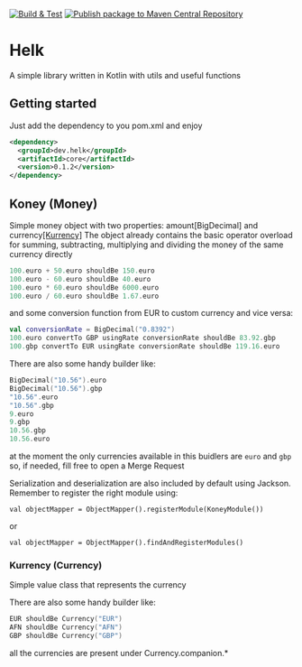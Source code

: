 [![Build & Test](https://github.com/Nolex13/Helk/actions/workflows/build-test.yml/badge.svg)](https://github.com/Nolex13/Helk/actions/workflows/build-test.yml)
[![Publish package to Maven Central Repository](https://github.com/Nolex13/Helk/actions/workflows/deploy.yml/badge.svg)](https://github.com/Nolex13/Helk/actions/workflows/deploy.yml)

# Helk
A simple library written in Kotlin with utils and useful functions

## Getting started
Just add the dependency to you pom.xml and enjoy
```xml
<dependency>
  <groupId>dev.helk</groupId>
  <artifactId>core</artifactId>
  <version>0.1.2</version>
</dependency>
```

## Koney (Money)
Simple money object with two properties: amount[BigDecimal] and currency[[Kurrency]](#kurrency)
The object already contains the basic operator overload for summing, subtracting, multiplying and dividing the money of the same currency directly
```kotlin
100.euro + 50.euro shouldBe 150.euro
100.euro - 60.euro shouldBe 40.euro
100.euro * 60.euro shouldBe 6000.euro
100.euro / 60.euro shouldBe 1.67.euro
```

and some conversion function from EUR to custom currency and vice versa:
```kotlin
val conversionRate = BigDecimal("0.8392")
100.euro convertTo GBP usingRate conversionRate shouldBe 83.92.gbp
100.gbp convertTo EUR usingRate conversionRate shouldBe 119.16.euro
```

There are also some handy builder like:
```kotlin
BigDecimal("10.56").euro
BigDecimal("10.56").gbp
"10.56".euro
"10.56".gbp
9.euro
9.gbp
10.56.gbp
10.56.euro
```
at the moment the only currencies available in this buidlers are `euro` and `gbp` so, if needed, fill free to open a Merge Request

Serialization and deserialization are also included by default using Jackson. Remember to register the right module using:
```
val objectMapper = ObjectMapper().registerModule(KoneyModule())
```
or
```
val objectMapper = ObjectMapper().findAndRegisterModules()
```

### <a name="kurrency"></a>Kurrency (Currency)
Simple value class that represents the currency

There are also some handy builder like:
```kotlin
EUR shouldBe Currency("EUR")
AFN shouldBe Currency("AFN")
GBP shouldBe Currency("GBP")
```
all the currencies are present under Currency.companion.*